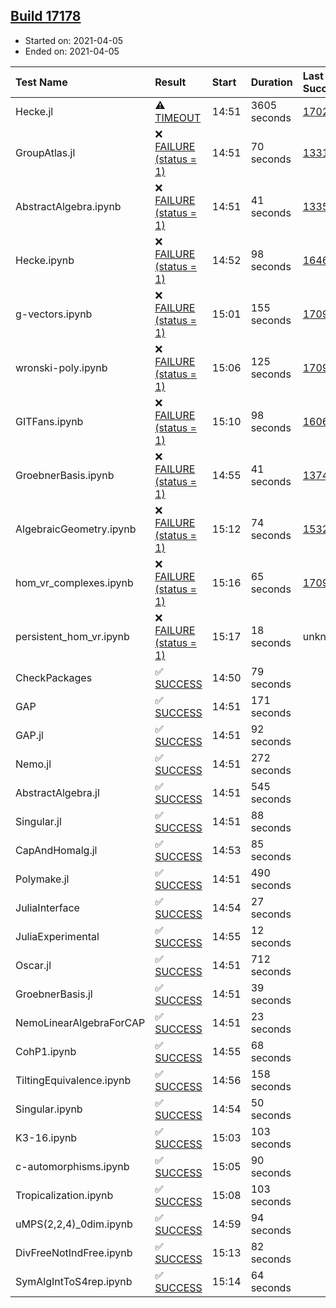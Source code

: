 ## [Build 17178](https://oscarci.mathematik.uni-kl.de/job/oscar/17178/)

* Started on: 2021-04-05
* Ended on: 2021-04-05

| Test Name    | Result | Start | Duration | Last Success | First Failure |
|:-------------|:-------|:------|:---------|:-------------|:--------------|
| Hecke.jl | ⚠ [TIMEOUT](https://oscarci.mathematik.uni-kl.de/job/oscar/17178/artifact/logs/build-17178/Hecke.jl.log) | 14:51 | 3605 seconds | [17022](https://oscarci.mathematik.uni-kl.de/job/oscar/17022/) | [17023](https://oscarci.mathematik.uni-kl.de/job/oscar/17023/) |
| GroupAtlas.jl | ❌ [FAILURE (status = 1)](https://oscarci.mathematik.uni-kl.de/job/oscar/17178/artifact/logs/build-17178/GroupAtlas.jl.log) | 14:51 | 70 seconds | [13311](https://oscarci.mathematik.uni-kl.de/job/oscar/13311/) | [13312](https://oscarci.mathematik.uni-kl.de/job/oscar/13312/) |
| AbstractAlgebra.ipynb | ❌ [FAILURE (status = 1)](https://oscarci.mathematik.uni-kl.de/job/oscar/17178/artifact/logs/build-17178/AbstractAlgebra.ipynb.log) | 14:51 | 41 seconds | [13355](https://oscarci.mathematik.uni-kl.de/job/oscar/13355/) | [13356](https://oscarci.mathematik.uni-kl.de/job/oscar/13356/) |
| Hecke.ipynb | ❌ [FAILURE (status = 1)](https://oscarci.mathematik.uni-kl.de/job/oscar/17178/artifact/logs/build-17178/Hecke.ipynb.log) | 14:52 | 98 seconds | [16463](https://oscarci.mathematik.uni-kl.de/job/oscar/16463/) | [16464](https://oscarci.mathematik.uni-kl.de/job/oscar/16464/) |
| g-vectors.ipynb | ❌ [FAILURE (status = 1)](https://oscarci.mathematik.uni-kl.de/job/oscar/17178/artifact/logs/build-17178/g-vectors.ipynb.log) | 15:01 | 155 seconds | [17099](https://oscarci.mathematik.uni-kl.de/job/oscar/17099/) | [17100](https://oscarci.mathematik.uni-kl.de/job/oscar/17100/) |
| wronski-poly.ipynb | ❌ [FAILURE (status = 1)](https://oscarci.mathematik.uni-kl.de/job/oscar/17178/artifact/logs/build-17178/wronski-poly.ipynb.log) | 15:06 | 125 seconds | [17098](https://oscarci.mathematik.uni-kl.de/job/oscar/17098/) | [17099](https://oscarci.mathematik.uni-kl.de/job/oscar/17099/) |
| GITFans.ipynb | ❌ [FAILURE (status = 1)](https://oscarci.mathematik.uni-kl.de/job/oscar/17178/artifact/logs/build-17178/GITFans.ipynb.log) | 15:10 | 98 seconds | [16068](https://oscarci.mathematik.uni-kl.de/job/oscar/16068/) | [16069](https://oscarci.mathematik.uni-kl.de/job/oscar/16069/) |
| GroebnerBasis.ipynb | ❌ [FAILURE (status = 1)](https://oscarci.mathematik.uni-kl.de/job/oscar/17178/artifact/logs/build-17178/GroebnerBasis.ipynb.log) | 14:55 | 41 seconds | [13748](https://oscarci.mathematik.uni-kl.de/job/oscar/13748/) | [13749](https://oscarci.mathematik.uni-kl.de/job/oscar/13749/) |
| AlgebraicGeometry.ipynb | ❌ [FAILURE (status = 1)](https://oscarci.mathematik.uni-kl.de/job/oscar/17178/artifact/logs/build-17178/AlgebraicGeometry.ipynb.log) | 15:12 | 74 seconds | [15322](https://oscarci.mathematik.uni-kl.de/job/oscar/15322/) | [15323](https://oscarci.mathematik.uni-kl.de/job/oscar/15323/) |
| hom_vr_complexes.ipynb | ❌ [FAILURE (status = 1)](https://oscarci.mathematik.uni-kl.de/job/oscar/17178/artifact/logs/build-17178/hom_vr_complexes.ipynb.log) | 15:16 | 65 seconds | [17099](https://oscarci.mathematik.uni-kl.de/job/oscar/17099/) | [17100](https://oscarci.mathematik.uni-kl.de/job/oscar/17100/) |
| persistent_hom_vr.ipynb | ❌ [FAILURE (status = 1)](https://oscarci.mathematik.uni-kl.de/job/oscar/17178/artifact/logs/build-17178/persistent_hom_vr.ipynb.log) | 15:17 | 18 seconds | unknown | unknown |
| CheckPackages | ✅ [SUCCESS](https://oscarci.mathematik.uni-kl.de/job/oscar/17178/artifact/logs/build-17178/CheckPackages.log) | 14:50 | 79 seconds |  |  |
| GAP | ✅ [SUCCESS](https://oscarci.mathematik.uni-kl.de/job/oscar/17178/artifact/logs/build-17178/GAP.log) | 14:51 | 171 seconds |  |  |
| GAP.jl | ✅ [SUCCESS](https://oscarci.mathematik.uni-kl.de/job/oscar/17178/artifact/logs/build-17178/GAP.jl.log) | 14:51 | 92 seconds |  |  |
| Nemo.jl | ✅ [SUCCESS](https://oscarci.mathematik.uni-kl.de/job/oscar/17178/artifact/logs/build-17178/Nemo.jl.log) | 14:51 | 272 seconds |  |  |
| AbstractAlgebra.jl | ✅ [SUCCESS](https://oscarci.mathematik.uni-kl.de/job/oscar/17178/artifact/logs/build-17178/AbstractAlgebra.jl.log) | 14:51 | 545 seconds |  |  |
| Singular.jl | ✅ [SUCCESS](https://oscarci.mathematik.uni-kl.de/job/oscar/17178/artifact/logs/build-17178/Singular.jl.log) | 14:51 | 88 seconds |  |  |
| CapAndHomalg.jl | ✅ [SUCCESS](https://oscarci.mathematik.uni-kl.de/job/oscar/17178/artifact/logs/build-17178/CapAndHomalg.jl.log) | 14:53 | 85 seconds |  |  |
| Polymake.jl | ✅ [SUCCESS](https://oscarci.mathematik.uni-kl.de/job/oscar/17178/artifact/logs/build-17178/Polymake.jl.log) | 14:51 | 490 seconds |  |  |
| JuliaInterface | ✅ [SUCCESS](https://oscarci.mathematik.uni-kl.de/job/oscar/17178/artifact/logs/build-17178/JuliaInterface.log) | 14:54 | 27 seconds |  |  |
| JuliaExperimental | ✅ [SUCCESS](https://oscarci.mathematik.uni-kl.de/job/oscar/17178/artifact/logs/build-17178/JuliaExperimental.log) | 14:55 | 12 seconds |  |  |
| Oscar.jl | ✅ [SUCCESS](https://oscarci.mathematik.uni-kl.de/job/oscar/17178/artifact/logs/build-17178/Oscar.jl.log) | 14:51 | 712 seconds |  |  |
| GroebnerBasis.jl | ✅ [SUCCESS](https://oscarci.mathematik.uni-kl.de/job/oscar/17178/artifact/logs/build-17178/GroebnerBasis.jl.log) | 14:51 | 39 seconds |  |  |
| NemoLinearAlgebraForCAP | ✅ [SUCCESS](https://oscarci.mathematik.uni-kl.de/job/oscar/17178/artifact/logs/build-17178/NemoLinearAlgebraForCAP.log) | 14:51 | 23 seconds |  |  |
| CohP1.ipynb | ✅ [SUCCESS](https://oscarci.mathematik.uni-kl.de/job/oscar/17178/artifact/logs/build-17178/CohP1.ipynb.log) | 14:55 | 68 seconds |  |  |
| TiltingEquivalence.ipynb | ✅ [SUCCESS](https://oscarci.mathematik.uni-kl.de/job/oscar/17178/artifact/logs/build-17178/TiltingEquivalence.ipynb.log) | 14:56 | 158 seconds |  |  |
| Singular.ipynb | ✅ [SUCCESS](https://oscarci.mathematik.uni-kl.de/job/oscar/17178/artifact/logs/build-17178/Singular.ipynb.log) | 14:54 | 50 seconds |  |  |
| K3-16.ipynb | ✅ [SUCCESS](https://oscarci.mathematik.uni-kl.de/job/oscar/17178/artifact/logs/build-17178/K3-16.ipynb.log) | 15:03 | 103 seconds |  |  |
| c-automorphisms.ipynb | ✅ [SUCCESS](https://oscarci.mathematik.uni-kl.de/job/oscar/17178/artifact/logs/build-17178/c-automorphisms.ipynb.log) | 15:05 | 90 seconds |  |  |
| Tropicalization.ipynb | ✅ [SUCCESS](https://oscarci.mathematik.uni-kl.de/job/oscar/17178/artifact/logs/build-17178/Tropicalization.ipynb.log) | 15:08 | 103 seconds |  |  |
| uMPS(2,2,4)_0dim.ipynb | ✅ [SUCCESS](https://oscarci.mathematik.uni-kl.de/job/oscar/17178/artifact/logs/build-17178/uMPS-2-2-4-_0dim.ipynb.log) | 14:59 | 94 seconds |  |  |
| DivFreeNotIndFree.ipynb | ✅ [SUCCESS](https://oscarci.mathematik.uni-kl.de/job/oscar/17178/artifact/logs/build-17178/DivFreeNotIndFree.ipynb.log) | 15:13 | 82 seconds |  |  |
| SymAlgIntToS4rep.ipynb | ✅ [SUCCESS](https://oscarci.mathematik.uni-kl.de/job/oscar/17178/artifact/logs/build-17178/SymAlgIntToS4rep.ipynb.log) | 15:14 | 64 seconds |  |  |

